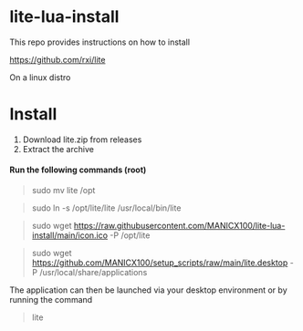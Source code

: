 # lite-lua-install

This repo provides instructions on how to install

https://github.com/rxi/lite

On a linux distro

# Install

1. Download lite.zip from releases
2. Extract the archive

#### Run the following commands (root)

> sudo mv lite /opt

> sudo ln -s /opt/lite/lite /usr/local/bin/lite

> sudo wget https://raw.githubusercontent.com/MANICX100/lite-lua-install/main/icon.ico -P /opt/lite

> sudo wget https://github.com/MANICX100/setup_scripts/raw/main/lite.desktop -P /usr/local/share/applications

The application can then be launched via your desktop environment or by running the command

> lite
